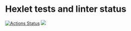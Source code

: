 # Hexlet tests and linter status
[![Actions Status](https://github.com/Tatyana100500/frontend-project-lvl1/workflows/hexlet-check/badge.svg)](https://github.com/Tatyana100500/frontend-project-lvl1/actions)
<a href="https://codeclimate.com/github/codeclimate/codeclimate/maintainability"><img src="https://api.codeclimate.com/v1/badges/a99a88d28ad37a79dbf6/maintainability" /></a>